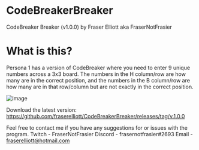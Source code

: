 # CodeBreakerBreaker

CodeBreaker Breaker (v1.0.0) by Fraser Elliott aka FraserNotFrasier

# What is this?

Persona 1 has a version of CodeBreaker where you need to enter 9 unique numbers across a 3x3 board. The numbers in the H column/row are how many are in the correct position, and the numbers in the B column/row are how many are in that row/column but are not exactly in the correct position.

![image](https://user-images.githubusercontent.com/2152517/151716477-c8b9c9cb-f29b-4605-b614-318da2dc2305.png)

Download the latest version:
https://github.com/fraserelliott/CodeBreakerBreaker/releases/tag/v.1.0.0

Feel free to contact me if you have any suggestions for or issues with the program.
Twitch - FraserNotFrasier
Discord - frasernotfrasier#2693
Email - fraserelliott@hotmail.com
